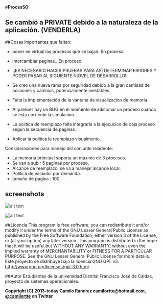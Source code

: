 #**ProcesSO**

## Se cambió a PRIVATE debido a la naturaleza de la aplicación. (VENDERLA)

##Cosas importantes que faltan:

* poner en virtual los procesos que se bajan.   En proceso.
* intercambiar paginas..  En proceso

* ¡¡ES NECESARIO HACER PRUEBAS PARA ASÏ DETERMINAR ERRORES Y PODER PASAR AL SIGUIENTE NIOVEL DE DESARROLLO!!
* Se creo una nueva rama por seguridad debido a la gran cantidad de adiciones y cambios, potencialmente inestables.
* Falta la implementación de la vantana de visualizacion de memoria.      
* Al parecer hay un BUG en el momento de adicionar un proceso cuando se esta corriento la simulacion.

* La politica de reemplazo falta integrarla a la ejecucion de caja proceso segun la secuencia de paginas.
* Aplicar la politica la reemplazo visualmente.

Consideraciones para manejo del conjunto residente:
* La memoria principal soporta un maximo de 3 procesos.
* Se van a subir 5 paginas por proceso.
* Alcance de reemplazo, se va a manejar alcance local.
* Politica de vaciado: por demanda.
* tamaño de pagina : 100.

## screenshots

![alt text](http://i.imgur.com/fOom0JP.png "Inicio con procesos")


![alt text](http://i.imgur.com/fUo6DOK.png "Visualización memoria")


##Licencia
This program is free software; you can redistribute it and/or modify it under the terms of the GNU Lesser General Public License as published by the Free Software Foundation; either version 3 of the License, or (at your option) any later version. This program is distributed in the hope that it will be useful,but WITHOUT ANY WARRANTY; without even the implied warranty of MERCHANTABILITY or FITNESS FOR A PARTICULAR PURPOSE.  See the GNU Lesser General Public License for more details.
Este proyecto se distribuye bajo la licencia GNU GPL v3. http://www.gnu.org/licenses/gpl-3.0.html

##Autor
Estudiantes de la universidad Distrital Francisco José de Caldas, proyecto de sistemas operacionales.

**Copyright (C) 2013-today Camilo Ramírez camilortte@hotmail.com, [@camilortte](https://twitter.com/camilortte) on Twitter**





